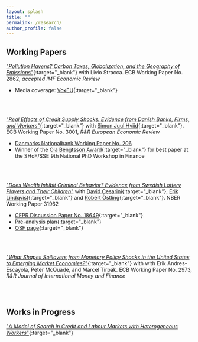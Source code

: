 ```yaml
---
layout: splash
title: ""
permalink: /research/
author_profile: false
---
```

## Working Papers
["*Pollution Havens? Carbon Taxes, Globalization, and the Geography of Emissions*"](https://www.ecb.europa.eu/pub/pdf/scpwps/ecb.wp2862~47f293b3f5.en.pdf){:target="_blank"} with Livio Stracca. ECB Working Paper No. 2862, *accepted IMF Economic Review*
* Media coverage: [VoxEU](https://cepr.org/voxeu/columns/carbon-leakage-additional-argument-international-cooperation-climate-policies){:target="_blank"}

<!-- This paper studies the impact of national carbon taxes on emissions. To do so, we construct a cross-country panel dataset, matching measures of emissions of carbon dioxide with information on the introduction of carbon taxes and their implied price on carbon. Importantly, we consider both measures of *territorial* emissions - emissions emitted within a country's borders - and *consumption* emissions - emissions emitted anywhere in the world to satisfy domestic demand. Using panel local projection methods, we find that carbon taxes reduce territorial emissions over time, but have no significant effect on consumption emissions. Our estimates are robust to propensity-score weighting adjustments and are driven by countries which are more open to trade. Carbon taxes also lead to a modest increase in imports, suggesting that international trade may act as a conduit for reallocating the production of emissions away from locations where carbon is taxed. Together, our findings highlight the limitations of national carbon taxes in isolation, and the importance of international cooperation in reducing global emissions. -->
<br/><br/>

["*Real Effects of Credit Supply Shocks: Evidence from Danish Banks, Firms, and Workers*"](https://www.ecb.europa.eu/pub/pdf/scpwps/ecb.wp3001~2650b4b003.en.pdf?10f15586e9ccf06b6ad71338f95814a6){:target="_blank"} with [Simon Juul Hviid](https://sites.google.com/view/sjhviid/home){:target="_blank"}. ECB Working Paper No. 3001, *R&R European Economic Review*
* [Danmarks Nationalbank Working Paper No. 206](https://www.nationalbanken.dk/en/news-and-knowledge/publications-and-speeches/working-paper/2024/real-effects-of-credit-supply-shocks-evidence-from-danish-banks-firms-and-workers)
* Winner of the [Ola Bengtsson Award](https://www.hhs.se/en/houseoffinance/outreach/news--press/news/2020/ola-bengtsson-award-for-best-finance-phd-paper/){:target="_blank"} for best paper at the SHoF/SSE 9th National PhD Workshop in Finance

<!-- Bank lending cuts can lead firms to reduce their level of employment, yet little is known how these shocks affect the composition of firms' employees and outcomes at the worker level.  This paper investigates the effect of bank distress on the provision of credit, and its effects on employment beyond firm level aggregates.  To do so, we use a novel dataset built from administrative and tax records linking all banks, firms, and workers in Denmark.  We show that banks that were particularly exposed to the 2008/2009 financial crisis cut lending to firms, and firms were unable to fully compensate with financing from alternate sources. The decrease in credit supply led to a drop in firm level employment with effects concentrated amongst firms with low pre-crisis liquidity, and on employment of nonmanagerial and low-educated employees.  At the worker level, we find that positive effects on unemployment were driven by effects on nonmanagerial, low-educated, and short-tenured workers, as well as workers in low-skill occupations.  Our estimates suggest that cuts in bank lending can account for up to 6% of the fall in total employment, and are an important factor behind heterogeneous employment dynamics in times of contractionary credit. -->
<br/><br/>

["*Does Wealth Inhibit Criminal Behavior? Evidence from Swedish Lottery Players and Their Children*"](https://www.nber.org/papers/w31962) with [David Cesarini](https://sites.google.com/a/nyu.edu/dac12/home){:target="_blank"}, [Erik Lindqvist](https://sites.google.com/site/eriklindqvistsse/){:target="_blank"} and [Robert Östling](https://sites.google.com/view/robertostling){:target="_blank"}. NBER Working Paper 31962
* [CEPR Discussion Paper No. 18649](https://cepr.org/publications/dp18649){:target="_blank"}
* [Pre-analysis plan](https://cschroe.github.io/files/Pre-analysis_plan_210616.pdf){:target="_blank"}
* [OSF page](https://osf.io/gw35j/){:target="_blank"}

<!-- There is a well-established negative gradient between economic status and crime, but its underlying causal mechanisms are not well understood. We use data on four Swedish lotteries matched to data on criminal convictions to gauge the causal effect of financial windfalls on player's own crime and their children's delinquency. We estimate a positive but statistically insignificant effect of lottery wealth on players' own conviction risk. Our estimates allow us to rule out effects one fifth as large as the cross-sectional gradient between income and crime. We also estimate a less precise null effect of parental lottery wealth on child delinquency. -->
<br/><br/>

["*What Shapes Spillovers from Monetary Policy Shocks in the United States to Emerging Market Economies?*"](https://www.ecb.europa.eu/pub/pdf/scpwps/ecb.wp2973~048ef3f3dd.en.pdf?8a0dcc11e8b68710ff9a4d7ebd84a878){:target="_blank"} with with Erik Andres-Escayola, Peter McQuade, and Marcel Tirpák. ECB Working Paper No. 2973, *R&R Journal of International Money and Finance*

<!-- Monetary policy decisions by the Federal Reserve System in the US are widely recognised to have spillover effects on the rest of the world. In this paper, we focus on the asymmetric effects of US monetary policy shocks on macro-financial outcomes in emerging market economies (EMEs). We shed light on how domestic factors shape external monetary policy spillover effects using indicators on the macro-financial vulnerabilities and monetary policy stances of EMEs. We find that a surprise tightening of monetary policy in the US leads to an immediate tightening of financial conditions which leads to a decline in activity and prices in EMEs over one year. Importantly, these effects are amplified in periods of high vulnerabilities and attenuated when EMEs follow a prudent monetary policy stance. Our findings help explain the greater resilience of many EMEs to the Fed’s post-COVID-19 tightening cycle, and highlight the benefits of the broad improvements of monetary policy frameworks in these countries. -->
<br/><br/>


## Works in Progress
["*A Model of Search in Credit and Labour Markets with Heterogeneous Workers*"](https://cschroe.github.io/files/schroeder_bank_labour_search.pdf){:target="_blank"}

<!-- How do frictions in credit markets affect firms' choices over which workers to hire?  To study this question, I build a search and matching model of credit and labour markets with heterogeneous labour.  Firms first search for a bank to cover the costs of posting a vacancy.  Firms that secure financing then search for workers of varying skill in the labour market.  Upon meeting a worker the firm faces a trade-off: hire that worker in the present period and produce output, or wait for a potentially higher skilled worker to come along.  Firms' optimal behaviour is determined by tightness in the labour market, itself determined by frictions in both credit and labour markets.  Greater credit market frictions drive labour market tightness down, leading firms to seek higher skilled workers. -->
<br/><br/>

<!-- "*Inflation in Emerging Market Economies: Domestic and Global Drivers Through the Lens of the Phillips Curve*" with Larry Cui and Marcel Tirpák
<br/><br/> -->

<!-- "*Outside Options in the Market for Banks*" with [Simon Juul Hviid](https://www.nationalbanken.dk/en/research/economists/Pages/Simon-Juul-Hviid.aspx){:target="_blank"} -->